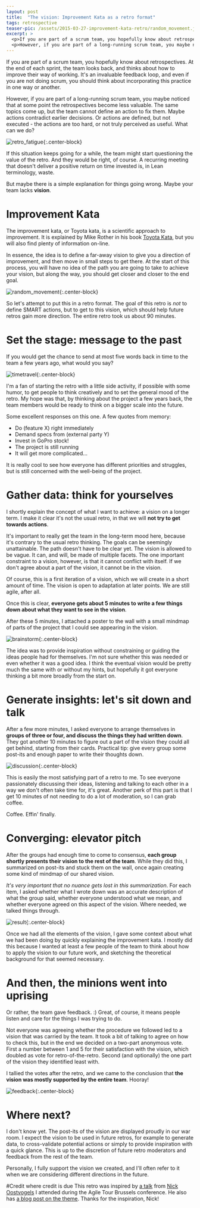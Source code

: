 ```yaml
---
layout: post
title:  "The vision: Improvement Kata as a retro format"
tags: retrospective
teaser-pic: /assets/2015-03-27-improvement-kata-retro/random_movement.jpg
excerpt: >
  <p>If you are part of a scrum team, you hopefully know about retrospectives. At the end of each sprint, the team looks back, and thinks about how to improve their way of working. It's an invaluable feedback loop, and even if you are not doing scrum, you should think about incorporating this practice in one way or another.</p>
  <p>However, if you are part of a long-running scrum team, you maybe noticed that at some point the retrospectives become less valuable. The same topics come up, but the team cannot define an action to fix them. Maybe actions contradict earlier decisions. Or actions are defined, but not executed - the actions are too hard, or not truly perceived as useful. What can we do?</p>
---
```

If you are part of a scrum team, you hopefully know about retrospectives. At the end of each sprint, the team looks back, and thinks about how to improve their way of working. It's an invaluable feedback loop, and even if you are not doing scrum, you should think about incorporating this practice in one way or another.

However, if you are part of a long-running scrum team, you maybe noticed that at some point the retrospectives become less valuable. The same topics come up, but the team cannot define an action to fix them. Maybe actions contradict earlier decisions. Or actions are defined, but not executed - the actions are too hard, or not truly perceived as useful. What can we do?

![retro_fatigue]{:.center-block}

If this situation keeps going for a while, the team might start questioning the value of the retro. And they would be right, of course. A recurring meeting that doesn't deliver a positive return on time invested is, in Lean terminology, waste.

But maybe there is a simple explanation for things going wrong. Maybe your team lacks **vision**.

# Improvement Kata
The improvement kata, or Toyota kata, is a scientific approach to improvement. It is explained by Mike Rother in his book [Toyota Kata](http://www.amazon.com/Toyota-Kata-Managing-Improvement-Adaptiveness/dp/0071635238/), but you will also find plenty of information on-line.

In essence, the idea is to define a far-away vision to give you a direction of improvement, and then move in small steps to get there. At the start of this process, you will have no idea of the path you are going to take to achieve your vision, but along the way, you should get closer and closer to the end goal.

![random_movement]{:.center-block}

So let's attempt to put this in a retro format. The goal of this retro is *not* to define SMART actions, but to get to this vision, which should help future retros gain more direction. The entire retro took us about 90 minutes.

# Set the stage: message to the past
If you would get the chance to send at most five words back in time to the team a few years ago, what would you say?

![timetravel]{:.center-block}

I'm a fan of starting the retro with a little side activity, if possible with some humor, to get people to think creatively and to set the general mood of the retro. My hope was that, by thinking about the project a few years back, the team members would be ready to think on a bigger scale into the future.

Some excellent responses on this one. A few quotes from memory:

* Do (feature X) right immediately
* Demand specs from (external party Y)
* Invest in GoPro stock!
* The project is still running
* It will get more complicated...

It is really cool to see how everyone has different priorities and struggles, but is still concerned with the well-being of the project.

# Gather data: think for yourselves
I shortly explain the concept of what I want to achieve: a vision on a longer term. I make it clear it's not the usual retro, in that we will **not try to get towards actions**.

It's important to really get the team in the long-term mood here, because it's contrary to the usual retro thinking. The goals can be seemingly unattainable. The path doesn't have to be clear yet. The vision is allowed to be vague. It can, and will, be made of multiple facets. The one important constraint to a vision, however, is that it cannot conflict with itself. If we don't agree about a part of the vision, it cannot be in the vision.

Of course, this is a first iteration of a vision, which we will create in a short amount of time. The vision is open to adaptation at later points. We are still agile, after all.

Once this is clear, **everyone gets about 5 minutes to write a few things down about what they want to see in the vision**.

After these 5 minutes, I attached a poster to the wall with a small mindmap of parts of the project that I could see appearing in the vision.

![brainstorm]{:.center-block}

The idea was to provide inspiration without constraining or guiding the ideas people had for themselves. I'm not sure whether this was needed or even whether it was a good idea. I think the eventual vision would be pretty much the same with or without my hints, but hopefully it got everyone thinking a bit more broadly from the start on.

# Generate insights: let's sit down and talk
After a few more minutes, I asked everyone to arrange themselves in **groups of three or four, and discuss the things they had written down**. They got another 10 minutes to figure out a part of the vision they could all get behind, starting from their cards. Practical tip: give every group some post-its and enough paper to write their thoughts down.

![discussion]{:.center-block}

This is easily the most satisfying part of a retro to me. To see everyone passionately discussing their ideas, listening and talking to each other in a way we don't often take time for, it's great. Another perk of this part is that I get 10 minutes of not needing to do a lot of moderation, so I can grab coffee.

Coffee. Effin' finally.

# Converging: elevator pitch
After the groups had enough time to come to consensus, **each group shortly presents their vision to the rest of the team**. While they did this, I summarized on post-its and stuck them on the wall, once again creating some kind of mindmap of our shared vision.

*It's very important that no nuance gets lost in this summarization*. For each item, I asked whether what I wrote down was an accurate description of what the group said, whether everyone understood what we mean, and whether everyone agreed on this aspect of the vision. Where needed, we talked things through.

![result]{:.center-block}

Once we had all the elements of the vision, I gave some context about what we had been doing by quickly explaining the improvement kata. I mostly did this because I wanted at least a few people of the team to think about how to apply the vision to our future work, and sketching the theoretical background for that seemed necessary.

# And then, the minions went into uprising
Or rather, the team gave feedback. :) Great, of course, it means people listen and care for the things I was trying to do.

Not everyone was agreeing whether the procedure we followed led to a vision that was carried by the team. It took a bit of talking to agree on how to check this, but in the end we decided on a two-part anonymous vote. First a number between 1 and 5 for their satisfaction with the vision, which doubled as vote for retro-of-the-retro. Second (and optionally) the one part of the vision they identified least with.

I tallied the votes after the retro, and we came to the conclusion that **the vision was mostly supported by the entire team**. Hooray!

![feedback]{:.center-block}

# Where next?
I don't know yet. The post-its of the vision are displayed proudly in our war room. I expect the vision to be used in future retros, for example to generate data, to cross-validate potential actions or simply to provide inspiration with a quick glance. This is up to the discretion of future retro moderators and feedback from the rest of the team.

Personally, I fully support the vision we created, and I'll often refer to it when we are considering different directions in the future.

#Credit where credit is due
This retro was inspired by [a talk](http://www.slideshare.net/noostvog/improv-kata-retrospectives) from [Nick Oostvogels](http://www.twitter.com/nickoostvogels) I attended during the Agile Tour Brussels conference. He also has [a blog post on the theme](http://skycoach.be/2012/10/29/vision-based-retrospectives-avoiding-conflicting-improvements/). Thanks for the inspiration, Nick!

[retro_fatigue]: /assets/2015-03-27-improvement-kata-retro/retro_fatigue.png
[random_movement]: /assets/2015-03-27-improvement-kata-retro/random_movement.jpg
[timetravel]: /assets/2015-03-27-improvement-kata-retro/timetravel.png
[brainstorm]: /assets/2015-03-27-improvement-kata-retro/brainstorm.png
[discussion]: /assets/2015-03-27-improvement-kata-retro/discussion.jpg
[result]: /assets/2015-03-27-improvement-kata-retro/result.jpg
[feedback]: /assets/2015-03-27-improvement-kata-retro/feedback.jpg
